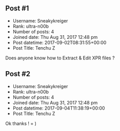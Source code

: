 ## Post #1
- Username: Sneakykreiger
- Rank: ultra-n00b
- Number of posts: 4
- Joined date: Thu Aug 31, 2017 12:48 pm
- Post datetime: 2017-09-02T08:31:55+00:00
- Post Title: Tenchu Z

Does anyone know how to Extract & Edit XPR files ?
## Post #2
- Username: Sneakykreiger
- Rank: ultra-n00b
- Number of posts: 4
- Joined date: Thu Aug 31, 2017 12:48 pm
- Post datetime: 2017-09-04T11:38:19+00:00
- Post Title: Tenchu Z

Ok thanks ! = )
